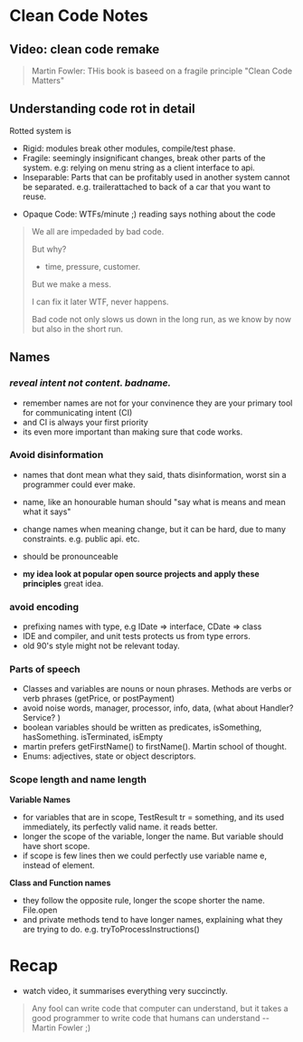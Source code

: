 Clean Code Notes
==

Video: clean code remake
--

> Martin Fowler: THis book is baseed on a fragile principle "Clean Code Matters"

Understanding code rot in detail
--

Rotted system is
- Rigid: modules break other modules, compile/test phase.
- Fragile: seemingly insignificant changes, break other parts of the system. e.g: relying on menu string as a client interface to api.
- Inseparable: Parts that can be profitably used in another system cannot be separated. e.g. trailerattached to back of a car that you want to reuse.
* Opaque Code: WTFs/minute ;) reading says nothing about the code

>We all are impedaded by bad code.
>
>But why?
>* time, pressure, customer.
>
>But we make a mess.
>
>I can fix it later
>WTF, never happens.
>
>Bad code not only slows us down in the long run, as we know by now but also in the short run.

Names
---

### **_reveal intent not content. badname._** 

* remember names are not for your convinence they are your primary tool for communicating intent (CI) 
* and CI is always your first priority
* its even more important than making sure that code works. 

### Avoid disinformation

* names that dont mean what they said, thats disinformation, worst sin a programmer could ever make.
* name, like an honourable human should "say what is means and mean what it says"
* change names when meaning change, but it can be hard, due to many constraints. e.g. public api. etc.
* should be pronounceable

* **my idea look at popular open source projects and apply these principles** great idea.

### avoid encoding

* prefixing names with type, e.g IDate => interface, CDate => class
* IDE and compiler, and unit tests protects us from type errors.
* old 90's style might not be relevant today.

### Parts of speech

* Classes and variables are nouns or noun phrases. Methods are verbs or verb phrases (getPrice, or postPayment)
* avoid noise words, manager, processor, info, data, (what about Handler? Service? )
* boolean variables should be written as predicates, isSomething, hasSomething. isTerminated, isEmpty
* martin prefers getFirstName() to firstName(). Martin school of thought. 
* Enums: adjectives, state or object descriptors.

### Scope length and name length

**Variable Names**
* for variables that are in scope, TestResult tr = something, and its used immediately, its 
perfectly valid name. it reads better. 
* longer the scope of the variable, longer the name. But variable should have short scope.
* if scope is few lines then we could perfectly use variable name e, instead of element. 
 
**Class and Function names**
* they follow the opposite rule, longer the scope shorter the name. File.open
* and private methods tend to have longer names, explaining what they are trying to do. e.g. tryToProcessInstructions()

# Recap
* watch video, it summarises everything very succinctly. 

> Any fool can write code that computer can understand, but it takes a good programmer to write code that humans can understand -- Martin Fowler ;)
